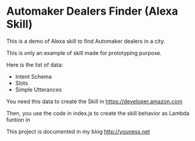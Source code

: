 # Automaker Dealers Finder (Alexa Skill)
This is a demo of Alexa skill to find Automaker dealers in a city.

This is only an example of skill made for prototyping purpose.

Here is the list of data:

- Intent Schema
- Slots
- Simple Utterances

You need this data to create the Skill in https://developer.amazon.com

Then, you use the code in index.js to create the skill behavior as Lambda funtion in 

This project is documented in my blog http://youness.net
